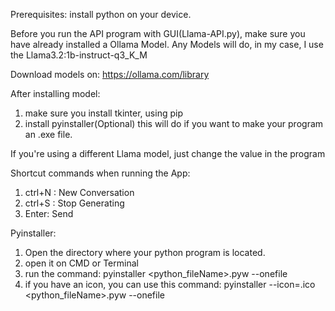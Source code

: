 Prerequisites: install python on your device.

Before you run the API program with GUI(Llama-API.py), make sure you have already installed a Ollama Model. Any Models will do, in my case, I use the Llama3.2:1b-instruct-q3_K_M

Download models on: 
https://ollama.com/library

After installing model:
1. make sure you install tkinter, using pip
2. install pyinstaller(Optional) this will do if you want to make your program an .exe file.

If you're using a different Llama model, just change the value in the program

Shortcut commands when running the App:
1. ctrl+N : New Conversation
2. ctrl+S : Stop Generating
3. Enter: Send

Pyinstaller:
1. Open the directory where your python program is located.
2. open it on CMD or Terminal
3. run the command: pyinstaller <python_fileName>.pyw --onefile
4. if you have an icon, you can use this command: pyinstaller --icon=<iconFileName>.ico <python_fileName>.pyw --onefile
